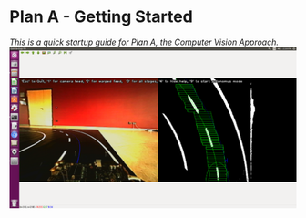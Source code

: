 # Plan A - Getting Started

_This is a quick startup guide for Plan A, the Computer Vision Approach._
![alt text](https://github.com/AdrianGehrig/Project-Autonomous-Car/blob/master/Documentation/OpenCV_ideal2.png "CVgood")
